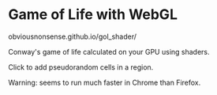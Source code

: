 # Game of Life with WebGL

obviousnonsense.github.io/gol_shader/

Conway's game of life calculated on your GPU using shaders.

Click to add pseudorandom cells in a region.

Warning: seems to run much faster in Chrome than Firefox.